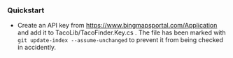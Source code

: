 
### Quickstart

- Create an API key from https://www.bingmapsportal.com/Application and add it to TacoLib/TacoFinder.Key.cs . The file has been marked with `git update-index --assume-unchanged` to prevent it from being checked in accidently.

